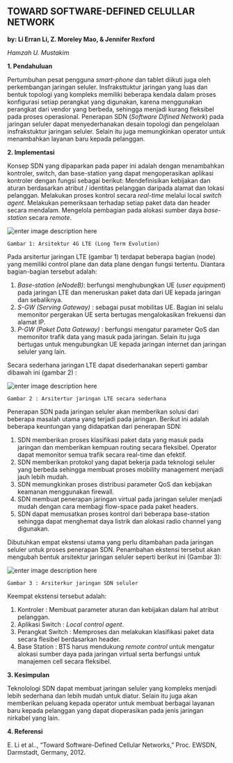 TOWARD SOFTWARE-DEFINED CELULLAR NETWORK
-----------------------------
**by: Li Erran Li, Z. Moreley Mao, &  Jennifer Rexford**


*Hamzah U. Mustakim*

**1. Pendahuluan**

Pertumbuhan pesat pengguna *smart-phone* dan tablet diikuti juga oleh perkembangan jaringan seluler. Insfraksttuktur jaringan yang luas dan bentuk topologi yang kompleks memiliki beberapa kendala dalam proses konfigurasi setiap perangkat yang digunakan, karena menggunakan perangkat dari vendor yang berbeda,  sehingga menjadi kurang fleksibel pada proses operasional. Penerapan SDN (*Software Difined Network*) pada jaringan seluler dapat menyederhanakan desain topologi dan pengelolaan insfrakstuktur jaringan seluler. Selain itu juga memungkinkan operator untuk menambahkan layanan baru kepada pelanggan.

**2. Implementasi**

Konsep SDN yang dipaparkan pada paper ini adalah dengan menambahkan kontroler, switch, dan base-station yang dapat mengoperasikan aplikasi kontroler dengan fungsi sebagai berikut:
Mendefinisikan kebijakan dan aturan berdasarkan atribut / identitas pelanggan daripada alamat dan lokasi  pelanggan.
Melakukan proses kontrol secara *real-time* melalui local *switch agent*.
Melakukan pemeriksaan terhadap setiap paket data dan header  secara mendalam.
Mengelola pembagian pada alokasi sumber daya *base-station*  secara *remote*.

![enter image description here](https://lh6.googleusercontent.com/-1iOVFkwrZJ8/VI_Ghp4kJ7I/AAAAAAAAAM4/IVDB3OkqIco/s0/Capture1.JPG "Capture1.JPG")

  
	Gambar 1: Arsitektur 4G LTE (Long Term Evolution)

Pada arsitertur jaringan LTE (gambar 1) terdapat beberapa bagian (node) yang memiliki control plane dan data plane dengan fungsi tertentu. Diantara bagian-bagian  tersebut adalah:

1. *Base-station (eNodeB)*: berfungsi menghubungkan UE (*user equipment*) pada jaringan LTE dan meneruskan paket data dari UE kepada jaringan dan sebaliknya.
2. *S-GW (Serving Gateway)* : sebagai pusat mobilitas UE. Bagian ini selalu memonitor pergerakan UE serta bertugas mengalokasikan frekuensi dan alamat IP.
3. *P-GW (Paket Data Gateway)* : berfungsi mengatur parameter QoS dan memonitor trafik data yang masuk pada jaringan. Selain itu juga bertugas untuk mengubungkan UE kepada jaringan internet dan jaringan seluler yang lain.

Secara sederhana jaringan LTE dapat disederhanakan seperti  gambar dibawah ini (gambar 2) :
 
 ![enter image description here](https://lh3.googleusercontent.com/-Qgdh0enGU0E/VI_GvWtuq2I/AAAAAAAAANE/VdTau82kQdQ/s0/Capture2.JPG "Capture2.JPG")
 
	Gambar 2 : Arsitertur jaringan LTE secara sederhana

Penerapan SDN pada jaringan seluler akan memberikan solusi dari beberapa masalah utama yang terjadi pada jaringan. Berikut ini adalah beberapa keuntungan yang didapatkan dari penerapan SDN:

1. SDN memberikan proses klasifikasi paket data yang masuk pada jaringan dan memberikan kempuan routing secara fleksibel.
Operator dapat memonitor semua trafik secara real-time dan efektif.
2. SDN memberikan protokol yang dapat bekerja pada teknologi seluler yang berbeda sehingga membuat proses mobility management menjadi jauh lebih mudah.
3. SDN memungkinkan proses distribusi parameter QoS  dan kebijakan keamanan menggunakan firewall.
4. SDN membuat penerapan jaringan virtual pada jaringan seluler menjadi mudah dengan cara membagi flow-space pada paket headers.
5. SDN dapat memusatkan proses kontrol dari beberapa base-station sehingga dapat menghemat daya listrik dan alokasi radio channel yang digunakan.

Dibutuhkan empat ekstensi utama  yang perlu  ditambahan pada jaringan seluler untuk proses penerapan SDN. Penambahan ekstensi tersebut akan mengubah bentuk arsitektur jaringan seluler seperti berikut ini (Gambar 3):

![enter image description here](https://lh5.googleusercontent.com/-89w7jbbgwmw/VI_IArCv_EI/AAAAAAAAANY/Ujyw20Bynj8/s0/Capture3.JPG "Capture3.JPG")
 
	Gambar 3 : Arsiterkur jaringan SDN seluler

Keempat ekstensi tersebut adalah:

1. Kontroler : Membuat parameter aturan dan kebijakan dalam hal atribut pelanggan.
2. Aplikasi Switch : *Local control agent*.
3. Perangkat Switch : Memproses dan melakukan klasifikasi paket data secara flesibel berdasarkan header.
4. Base Station : BTS harus mendukung *remote control* untuk mengatur alokasi sumber daya pada jaringan virtual serta  berfungsi untuk manajemen cell secara fleksibel.

**3. Kesimpulan**

Teknolologi SDN dapat membuat jaringan seluler yang kompleks menjadi lebih sederhana dan lebih mudah untuk diatur. Selain itu juga akan memberikan peluang kepada operator untuk membuat berbagai layanan baru kepada pelanggan yang dapat dioperasikan pada jenis jaringan nirkabel yang lain.



**4. Referensi**

E. Li et al.., “Toward Software-Defined Cellular Networks,” Proc. EWSDN, Darmstadt, Germany, 2012.
